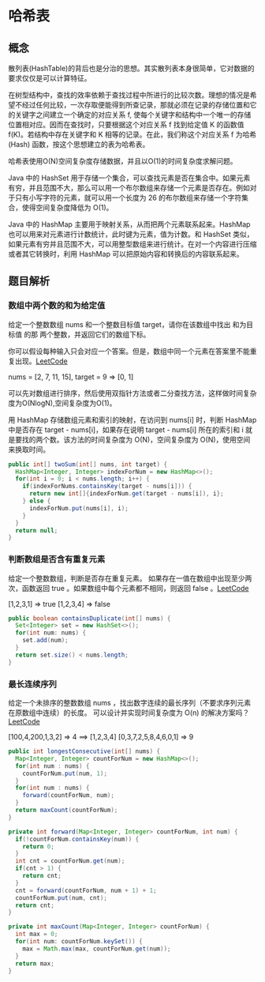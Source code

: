 # 哈希表

## 概念

散列表(HashTable)的背后也是分治的思想。其实散列表本身很简单，它对数据的要求仅仅是可以计算特征。

在树型结构中，查找的效率依赖于查找过程中所进行的比较次数。理想的情况是希望不经过任何比较，一次存取便能得到所查记录，那就必须在记录的存储位置和它的关键字之间建立一个确定的对应关系 f, 使每个关键字和结构中一个唯一的存储位置相对应。因而在查找时，只要根据这个对应关系 f 找到给定值 K 的函数值 f(K)。若结构中存在关键字和 K 相等的记录。在此，我们称这个对应关系 f 为哈希 (Hash) 函数，按这个思想建立的表为哈希表。

哈希表使用O(N)空间复杂度存储数据，并且以O(1)的时间复杂度求解问题。

Java 中的 HashSet 用于存储一个集合，可以查找元素是否在集合中。如果元素有穷，并且范围不大，那么可以用一个布尔数组来存储一个元素是否存在。例如对于只有小写字符的元素，就可以用一个长度为 26 的布尔数组来存储一个字符集合，使得空间复杂度降低为 O(1)。

Java 中的 HashMap 主要用于映射关系，从而把两个元素联系起来。HashMap 也可以用来对元素进行计数统计，此时键为元素，值为计数。和 HashSet 类似，如果元素有穷并且范围不大，可以用整型数组来进行统计。在对一个内容进行压缩或者其它转换时，利用 HashMap 可以把原始内容和转换后的内容联系起来。

## 题目解析

### 数组中两个数的和为给定值

给定一个整数数组 nums 和一个整数目标值 target，请你在该数组中找出 和为目标值 的那 两个整数，并返回它们的数组下标。

你可以假设每种输入只会对应一个答案。但是，数组中同一个元素在答案里不能重复出现。[LeetCode](https://leetcode-cn.com/problems/two-sum/description/)

nums = [2, 7, 11, 15], target = 9  => [0, 1]

可以先对数组进行排序，然后使用双指针方法或者二分查找方法，这样做时间复杂度为O(NlogN),空间复杂度为O(1)。

用 HashMap 存储数组元素和索引的映射，在访问到 nums[i] 时，判断 HashMap 中是否存在 target - nums[i]，如果存在说明 target - nums[i] 所在的索引和 i 就是要找的两个数。该方法的时间复杂度为 O(N)，空间复杂度为 O(N)，使用空间来换取时间。

```java
public int[] twoSum(int[] nums, int target) {
  HashMap<Integer, Integer> indexForNum = new HashMap<>();
  for(int i = 0; i < nums.length; i++) {
    if(indexForNums.containsKey(target - nums[i])) {
      return new int[]{indexForNum.get(target - nums[i]), i};
    } else {
      indexForNum.put(nums[i], i);
    }
  }
  return null;
}
```

### 判断数组是否含有重复元素

给定一个整数数组，判断是否存在重复元素。
如果存在一值在数组中出现至少两次，函数返回 true 。如果数组中每个元素都不相同，则返回 false 。[LeetCode](https://leetcode-cn.com/problems/contains-duplicate/description/)

[1,2,3,1] => true  [1,2,3,4] => false

```java
public boolean containsDuplicate(int[] nums) {
  Set<Integer> set = new HashSet<>();
  for(int num: nums) {
    set.add(num);
  }
  return set.size() < nums.length;
}
```

### 最长连续序列

给定一个未排序的整数数组 nums ，找出数字连续的最长序列（不要求序列元素在原数组中连续）的长度。 可以设计并实现时间复杂度为 O(n) 的解决方案吗？[LeetCode](https://leetcode-cn.com/problems/longest-consecutive-sequence/description/)

[100,4,200,1,3,2] => 4 ==> [1,2,3,4]
[0,3,7,2,5,8,4,6,0,1] => 9

```java
public int longestConsecutive(int[] nums) {
  Map<Integer, Integer> countForNum = new HashMap<>();
  for(int num : nums) {
    countForNum.put(num, 1);
  }
  for(int num : nums) {
    forward(countForNum, num);
  }
  return maxCount(countForNum);
}

private int forward(Map<Integer, Integer> countForNum, int num) {
  if(!countForNum.containsKey(num)) {
    return 0;
  }
  int cnt = countForNum.get(num);
  if(cnt > 1) {
    return cnt;
  }
  cnt = forward(countForNum, num + 1) + 1;
  countForNum.put(num, cnt);
  return cnt;
}

private int maxCount(Map<Integer, Integer> countForNum) {
  int max = 0;
  for(int num: countForNum.keySet()) {
    max = Math.max(max, countForNum.get(num));
  }
  return max;
}
```